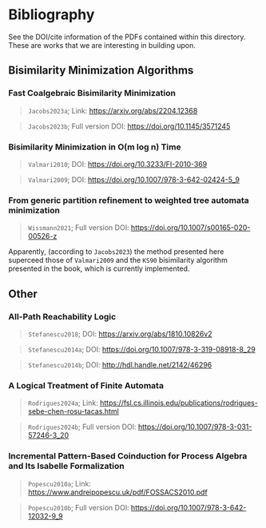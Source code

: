 # Bibliography
See the DOI/cite information of the PDFs contained within this directory. These are works that we are interesting in building upon.



## Bisimilarity Minimization Algorithms

### Fast Coalgebraic Bisimilarity Minimization
> `Jacobs2023a`; Link: https://arxiv.org/abs/2204.12368

> `Jacobs2023b`; Full version DOI: https://doi.org/10.1145/3571245

### Bisimilarity Minimization in O(m log n) Time
> `Valmari2010`; DOI: https://doi.org/10.3233/FI-2010-369

> `Valmari2009`; DOI: https://doi.org/10.1007/978-3-642-02424-5_9


### From generic partition refinement to weighted tree automata minimization
> `Wissmann2021`; Full version DOI: https://doi.org/10.1007/s00165-020-00526-z

Apparently, (according to `Jacobs2023`) the method presented here superceed those of `Valmari2009` and the `KS90` bisimilarity algorithm presented in the book, which is currently implemented.




## Other

### All-Path Reachability Logic
> `Stefanescu2018`; DOI: https://arxiv.org/abs/1810.10826v2

> `Stefanescu2014a`; DOI: https://doi.org/10.1007/978-3-319-08918-8_29

> `Stefanescu2014b`; DOI: http://hdl.handle.net/2142/46296

### A Logical Treatment of Finite Automata
> `Rodrigues2024a`; Link: https://fsl.cs.illinois.edu/publications/rodrigues-sebe-chen-rosu-tacas.html

> `Rodrigues2024b`; Full version DOI: https://doi.org/10.1007/978-3-031-57246-3_20

### Incremental Pattern-Based Coinduction for Process Algebra and Its Isabelle Formalization
> `Popescu2010a`; Link: https://www.andreipopescu.uk/pdf/FOSSACS2010.pdf

> `Popescu2010b`; Full version DOI: https://doi.org/10.1007/978-3-642-12032-9_9

